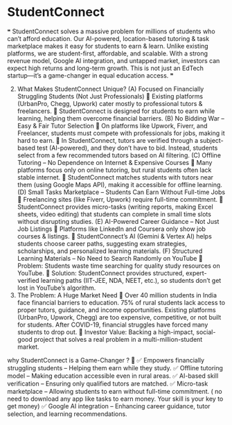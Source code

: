 # StudentConnect

❝ StudentConnect solves a massive problem for millions of students who can’t afford education. Our AI-powered, location-based tutoring & task marketplace makes it easy for students to earn & learn. Unlike existing platforms, we are student-first, affordable, and scalable.
With a strong revenue model, Google AI integration, and untapped market, investors can expect high returns and long-term growth. This is not just an EdTech startup—it’s a game-changer in equal education access. ❞

2. What Makes StudentConnect Unique?
(A) Focused on Financially Struggling Students (Not Just Professionals)
🔹 Existing platforms (UrbanPro, Chegg, Upwork) cater mostly to professional tutors & freelancers.
🔹 StudentConnect is designed for students to earn while learning, helping them overcome financial barriers.
(B) No Bidding War – Easy & Fair Tutor Selection
🔹 On platforms like Upwork, Fiverr, and Freelancer, students must compete with professionals for jobs, making it hard to earn.
🔹 In StudentConnect, tutors are verified through a subject-based test (AI-powered), and they don’t have to bid. Instead, students select from a few recommended tutors based on AI filtering.
(C) Offline Tutoring – No Dependence on Internet & Expensive Courses
🔹 Many platforms focus only on online tutoring, but rural students often lack stable internet.
🔹 StudentConnect matches students with tutors near them (using Google Maps API), making it accessible for offline learning.
(D) Small Tasks Marketplace – Students Can Earn Without Full-time Jobs
🔹 Freelancing sites (like Fiverr, Upwork) require full-time commitment.
🔹 StudentConnect provides micro-tasks (writing reports, making Excel sheets, video editing) that students can complete in small time slots without disrupting studies.
(E) AI-Powered Career Guidance – Not Just Job Listings
🔹 Platforms like LinkedIn and Coursera only show job courses & listings.
🔹 StudentConnect’s AI (Gemini & Vertex AI) helps students choose career paths, suggesting exam strategies, scholarships, and personalized learning materials.
(F) Structured Learning Materials – No Need to Search Randomly on YouTube
🔹 Problem: Students waste time searching for quality study resources on YouTube.
🔹 Solution: StudentConnect provides structured, expert-verified learning paths (IIT-JEE, NDA, NEET, etc.), so students don’t get lost in YouTube’s algorithm.
1. The Problem: A Huge Market Need 🚨
Over 40 million students in India face financial barriers to education.
75% of rural students lack access to proper tutors, guidance, and income opportunities.
Existing platforms (UrbanPro, Upwork, Chegg) are too expensive, competitive, or not built for students.
After COVID-19, financial struggles have forced many students to drop out.
🔹 Investor Value: Backing a high-impact, social-good project that solves a real problem in a multi-million-student market.

why StudentConnect is a Game-Changer ? 🚀
✅ Empowers financially struggling students – Helping them earn while they study.
✅ Offline tutoring model – Making education accessible even in rural areas.
✅ AI-based skill verification – Ensuring only qualified tutors are matched.
✅ Micro-task marketplace – Allowing students to earn without full-time commitment. ( no need to download any app like tasks to earn money.  Your skill is your key to get money)
✅ Google AI integration – Enhancing career guidance, tutor selection, and learning recommendations.

